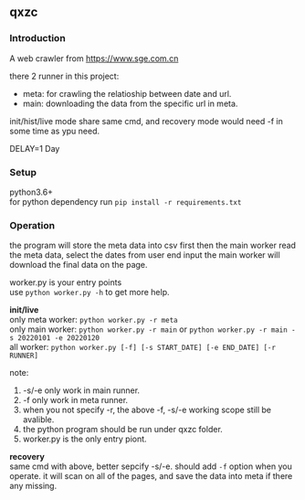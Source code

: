 ## qxzc

### Introduction

A web crawler from https://www.sge.com.cn

there 2 runner in this project:
- meta: for crawling the relatioship between date and url.
- main: downloading the data from the specific url in meta.

init/hist/live mode share same cmd, and recovery mode would need -f in some time as ypu need.

DELAY=1 Day

### Setup
python3.6+  
for python dependency run `pip install -r requirements.txt`

### Operation

the program will store the meta data into csv first
then the main worker read the meta data, select the dates from user end input
the main worker will download the final data on the page.

worker.py is your entry points   
use `python worker.py -h` to get more help.

**init/live**   
only meta worker: `python worker.py -r meta`  
only main worker: `python worker.py -r main`   or `python worker.py -r main -s 20220101 -e 20220120`  
all worker: `python worker.py [-f] [-s START_DATE] [-e END_DATE] [-r RUNNER]`   

note:
1. -s/-e only work in main runner.
2. -f only work in meta runner.
3. when you not specify -r, the above -f, -s/-e working scope still be avalible.
4. the python program should be run under qxzc folder.
5. worker.py is the only entry piont.

**recovery**  
same cmd with above, better sepcify -s/-e.
should add `-f` option when you operate. it will scan on all of the pages, and save the data
into meta if there any missing.

